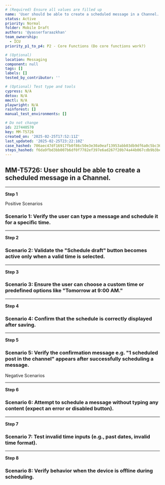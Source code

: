 ```yaml
---
# (Required) Ensure all values are filled up
name: 'User should be able to create a scheduled message in a Channel.'
status: Active
priority: Normal
folder: Mobile Draft
authors: '@yasserfaraazkhan'
team_ownership:
  - ICU
priority_p1_to_p4: P2 - Core Functions (Do core functions work?)

# (Optional)
location: Messaging
component: null
tags: []
labels: []
tested_by_contributor: ''

# (Optional) Test type and tools
cypress: N/A
detox: N/A
mmctl: N/A
playwright: N/A
rainforest: []
manual_test_environments: []

# Do not change
id: 227440570
key: MM-T5726
created_on: '2025-02-25T17:52:11Z'
last_updated: '2025-02-25T23:22:10Z'
case_hashed: 706aec47df16917fb0f86c50e3e30a9eaf13953abb03db9df6a0c5bc36241d21a72e2cc9d97f089fad35275f6026f333
steps_hashed: f6da9fbd3bb007b6df0f7782ef397e6ad267f20b74a44b067cdb9b3be4c80fe43a62c6fdfe55e16852abe03bdd3e1fb0
---
```


<!-- (Auto-generated) Based on frontmatter's "key" and "name" -->

## MM-T5726: User should be able to create a scheduled message in a Channel.

---

**Step 1**

Positive Scenarios

### Scenario 1: Verify the user can type a message and schedule it for a specific time.

---

**Step 2**

### Scenario 2: Validate the "Schedule draft" button becomes active only when a valid time is selected.

---

**Step 3**

### Scenario 3: Ensure the user can choose a custom time or predefined options like "Tomorrow at 9:00 AM."

---

**Step 4**

### Scenario 4: Confirm that the schedule is correctly displayed after saving.

---

**Step 5**

### Scenario 5: Verify the confirmation message e.g. "1 scheduled post in the channel" appears after successfully scheduling a message.

Negative Scenarios

---

**Step 6**

### Scenario 6: Attempt to schedule a message without typing any content (expect an error or disabled button).

---

**Step 7**

### Scenario 7: Test invalid time inputs (e.g., past dates, invalid time format).

---

**Step 8**

### Scenario 8: Verify behavior when the device is offline during scheduling.
